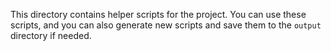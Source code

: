 This directory contains helper scripts for the project. You can use these scripts, and you can also generate new scripts and save them to the `output` directory if needed.